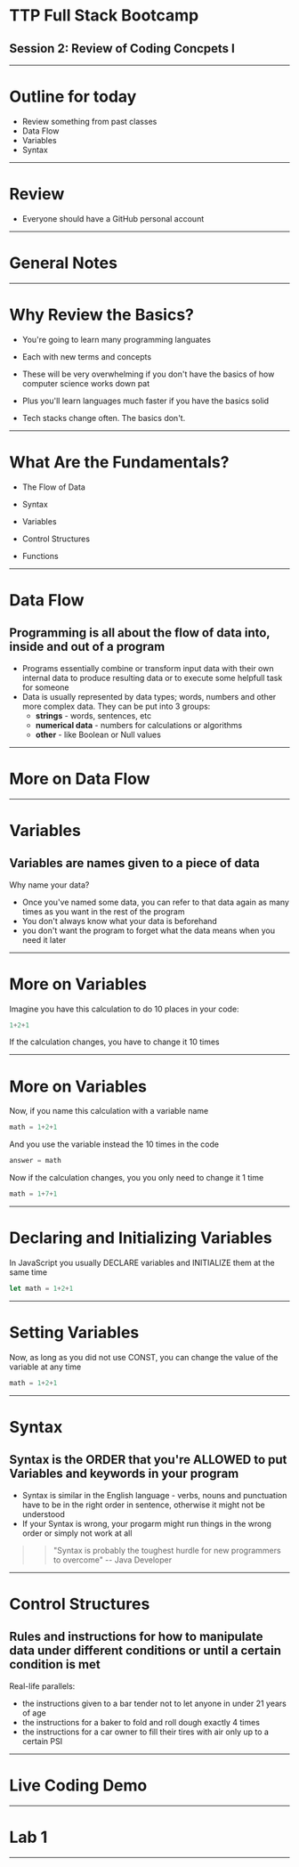 # TTP Full Stack Bootcamp
## Session 2: Review of Coding Concpets I

---

# Outline for today

- Review something from past classes
- Data Flow
- Variables
- Syntax

---

# Review

- Everyone should have a GitHub personal account

---

# General Notes

---

# Why Review the Basics?

- You're going to learn many programming languates

- Each with new terms and concepts
- These will be very overwhelming if you don't have the basics of how computer science works down pat
- Plus you'll learn languages much faster if you have the basics solid
- Tech stacks change often. The basics don't.

---

# What Are the Fundamentals?

- The Flow of Data

- Syntax
- Variables
- Control Structures
- Functions

---

# Data Flow
## Programming is all about the flow of data into, inside and out of a program

- Programs essentially combine or transform input data with their own internal data to produce resulting data or to execute some helpfull task for someone 
- Data is usually represented by data types; words, numbers and other more complex data. They can be put into 3 groups:
  - **strings** - words, sentences, etc
  - **numerical data** - numbers for calculations or algorithms
  - **other** - like Boolean or Null values

---
# More on Data Flow

---

# Variables
## Variables are names given to a piece of data

Why name your data?
- Once you've named some data, you can refer to that data again as many times as you want in the rest of the program
- You don't always know what your data is beforehand
- you don't want the program to forget what the data means when you need it later

---

# More on Variables

Imagine you have this calculation to do 10 places in your code:

  ```javascript
  1+2+1
  ```
If the calculation changes, you have to change it 10 times

---

# More on Variables

Now, if you name this calculation with a variable name

  ```javascript
  math = 1+2+1
  ```

And you use the variable instead the 10 times in the code
  ```javascript
  answer = math
  ```

Now if the calculation changes, you you only need to change it 1 time
  ```javascript
  math = 1+7+1
  ```
---
# Declaring and Initializing Variables

In JavaScript you usually DECLARE variables and INITIALIZE them at the same time 

  ```javascript
  let math = 1+2+1
  ```
---
# Setting Variables

Now, as long as you did not use CONST, you can change the value of the variable at any time

  ```javascript
  math = 1+2+1
  ```
---

# Syntax
## Syntax is the ORDER that you're ALLOWED to put Variables and keywords in your program

- Syntax is similar in the English language - verbs, nouns and punctuation have to be in the right order in sentence, otherwise it might not be understood
- If your Syntax is wrong, your progarm might run things in the wrong order or simply not work at all
>> "Syntax is probably the toughest hurdle for new programmers to overcome"
-- Java Developer

---

# Control Structures
## Rules and instructions for how to manipulate data under different conditions or until a certain condition is met

Real-life parallels:
- the instructions given to a bar tender not to let anyone in under 21 years of age
- the instructions for a baker to fold and roll dough exactly 4 times
- the instructions for a car owner to fill their tires with air only up to a certain PSI

---

# Live Coding Demo

---

# Lab 1

---
